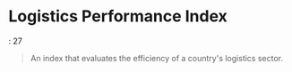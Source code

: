 # Logistics Performance Index

: 27

> An index that evaluates the efficiency of a country's logistics sector.
>